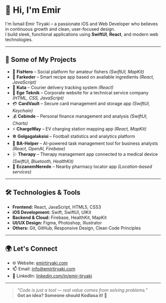 # 👋 Hi, I'm Emir

I'm İsmail Emir Tiryaki – a passionate iOS and Web Developer who believes in continuous growth and clean, user-focused design.  
I build sleek, functional applications using **SwiftUI**, **React**, and modern web technologies.

---

## 🚀 Some of My Projects

- 🎣 **FisHero** – Social platform for amateur fishers *(SwiftUI, MapKit)*  
- 🍳 **Farkeder** – Smart recipe app based on available ingredients *(React, JavaScript)*  
- 🚚 **Kuta** – Courier delivery tracking system *(React)*  
- 🧰 **Ege Teknik** – Corporate website for a technical service company *(HTML, CSS, JavaScript)*  
- 💳 **CardVault** – Secure card management and storage app *(SwiftUI, Keychain)*  
- 💰 **Cebinde** – Personal finance management and analysis *(SwiftUI, Charts)*  
- ⚡ **ChargeWay** – EV charging station mapping app *(React, MapKit)*  
- ⚽ **Golgagalaksisi** – Football statistics and analytics platform  
- 🧠 **BA-Helper** – AI-powered task management tool for business analysts *(React, OpenAI, Firebase)*  
- 🩺 **Therapy** – Therapy management app connected to a medical device *(SwiftUI, Bluetooth, HealthKit)*  
- 🏪 **EczanemNerede** – Nearby pharmacy locator app *(Location-based services)*

---

## 🛠️ Technologies & Tools

- **Frontend:** React, JavaScript, HTML5, CSS3  
- **iOS Development:** Swift, SwiftUI, UIKit  
- **Backend & Cloud:** Firebase, HealthKit, MapKit  
- **UI/UX Design:** Figma, Photoshop, Illustrator  
- **Others:** Git, GitHub, Responsive Design, Clean Code Principles

---

## 🌍 Let's Connect

- 🌐 Website: [emirtiryaki.com](https://emirtiryaki.com)  
- 📫 Email: info@emirtiryaki.com  
- 💼 LinkedIn: [linkedin.com/in/emir-tiryaki](https://linkedin.com/in/emir-tiryaki)

---

> *"Code is just a tool — real value comes from solving problems."*  
> **Got an idea? Someone should Kodlasa it! 🚀**
